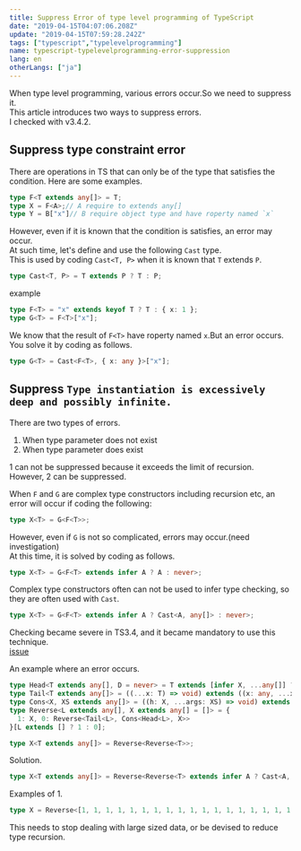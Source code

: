 ```yaml
---
title: Suppress Error of type level programming of TypeScript
date: "2019-04-15T04:07:06.208Z"
update: "2019-04-15T07:59:28.242Z"
tags: ["typescript","typelevelprogramming"]
name: typescript-typelevelprogramming-error-suppression
lang: en
otherLangs: ["ja"]
---
```


When type level programming, various errors occur.So we need to suppress it.  
This article introduces two ways to suppress errors.  
I checked with v3.4.2.


## Suppress type constraint error
There are operations in TS that can only be of the type that satisfies the condition.
Here are some examples.

```ts
type F<T extends any[]> = T;
type X = F<A>;// A require to extends any[]
type Y = B["x"]// B require object type and have roperty named `x`
```

However, even if it is known that the condition is satisfies, an error may occur.  
At such time, let's define and use the following `Cast` type.  
This is used by coding `Cast<T, P>` when it is known that `T` extends `P`.

```ts
type Cast<T, P> = T extends P ? T : P;
```

example

```ts
type F<T> = "x" extends keyof T ? T : { x: 1 };
type G<T> = F<T>["x"];
```

We know that the result of `F<T>` have roperty named `x`.But an error occurs.  
You solve it by coding as follows.

```ts
type G<T> = Cast<F<T>, { x: any }>["x"];
```

## Suppress `Type instantiation is excessively deep and possibly infinite.`
There are two types of errors.

1. When type parameter does not exist
2. When type parameter does exist

1 can not be suppressed because it exceeds the limit of recursion.  
However, 2 can be suppressed.
  
When `F` and `G` are complex type constructors including recursion etc, an error will occur if coding the following:

```ts
type X<T> = G<F<T>>;
```

However, even if `G` is not so complicated, errors may occur.(need investigation)  
At this time, it is solved by coding as follows.

```ts
type X<T> = G<F<T> extends infer A ? A : never>;
```

Complex type constructors often can not be used to infer type checking, so they are often used with `Cast`.

```ts
type X<T> = G<F<T> extends infer A ? Cast<A, any[]> : never>;
```
  
Checking became severe in TS3.4, and it became mandatory to use this technique.  
[issue](https://github.com/Microsoft/TypeScript/issues/30188)

An example where an error occurs.

```ts
type Head<T extends any[], D = never> = T extends [infer X, ...any[]] ? X : D;
type Tail<T extends any[]> = ((...x: T) => void) extends ((x: any, ...xs: infer XS) => void) ? XS : never
type Cons<X, XS extends any[]> = ((h: X, ...args: XS) => void) extends ((...args: infer R) => void) ? R : [];
type Reverse<L extends any[], X extends any[] = []> = {
  1: X, 0: Reverse<Tail<L>, Cons<Head<L>, X>>
}[L extends [] ? 1 : 0];

type X<T extends any[]> = Reverse<Reverse<T>>;
```

Solution.

```ts
type X<T extends any[]> = Reverse<Reverse<T> extends infer A ? Cast<A, any[]> : never>;
```

Examples of 1.

```ts
type X = Reverse<[1, 1, 1, 1, 1, 1, 1, 1, 1, 1, 1, 1, 1, 1, 1, 1, 1, 1, 1, 1, 1, 1, 1, 1, 1, 1, 1, 1, 1, 1, 1, 1, 1, 1, 1, 1, 1, 1, 1, 1, 1, 1, 1, 1]>;
```

This needs to stop dealing with large sized data, or be devised to reduce type recursion.  

